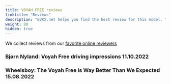 ```yaml
---
title: VOYAH FREE reviews
linktitle: "Reviews"
description: "EVKX.net helps you find the best review for this model. "
weight: 80
hidden: true
---
```

<object type="image/svg+xml" data="../modelnavigation.svg"></object>
We collect reviews from our [favorite online reviewers](/guides/evreviewers/)

### Bjørn Nyland: Voyah Free driving impressions 11.10.2022

### Wheelsboy: The Voyah Free Is Way Better Than We Expected 15.08.2022

